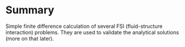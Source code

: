 # Summary
Simple finite difference calculation of several FSI (fluid-structure interaction) problems. They are used to validate the analytical solutions (more on that later).
